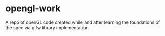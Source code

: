 # opengl-work
A repo of openGL code created while and after learning the foundations of the spec via glfw library implementation.
